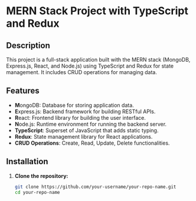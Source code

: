 # MERN Stack Project with TypeScript and Redux

## Description

This project is a full-stack application built with the MERN stack (MongoDB, Express.js, React, and Node.js) using TypeScript and Redux for state management. It includes CRUD operations for managing data.

## Features

- **M**ongoDB: Database for storing application data.
- **E**xpress.js: Backend framework for building RESTful APIs.
- **R**eact: Frontend library for building the user interface.
- **N**ode.js: Runtime environment for running the backend server.
- **TypeScript**: Superset of JavaScript that adds static typing.
- **Redux**: State management library for React applications.
- **CRUD Operations**: Create, Read, Update, Delete functionalities.

## Installation

1. **Clone the repository:**
   ```bash
   git clone https://github.com/your-username/your-repo-name.git
   cd your-repo-name
